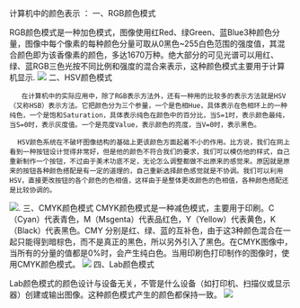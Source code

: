 计算机中的颜色表示 ：
一、RGB颜色模式

RGB颜色模式是一种加色模式，图像使用红Red、绿Green、蓝Blue3种颜色分量，图像中每个像素的每种颜色分量可取从0黑色~255白色范围的强度值，其混合颜色即为该香像素的颜色，多达1670万种。绝大部分的可见光谱可以用红、绿、蓝RGB三色光按不同比例和强度的混合来表示，这种颜色模式主要用于计算机显示.
![](https://img-blog.csdn.net/20171116082813320?watermark/2/text/aHR0cDovL2Jsb2cuY3Nkbi5uZXQvc2luYXRfMjAwMTk1MTE=/font/5a6L5L2T/fontsize/400/fill/I0JBQkFCMA==/dissolve/70/gravity/Center)
 二、HSV颜色模式 

       在计算机中的实际应用中，除了RGB表示方法外，还有一种用的比较多的表示方法就是HSV（又称HSB）表示方法。它把颜色分为三个参量，一个是色相Hue，具体表示在色相环上的一种纯色，一个是饱和Saturation，具体表示纯色在颜色中的百分比，当S=1时，表示颜色最纯，当S=0时，表示灰度值。一个是亮度Value，表示颜色的亮度，当V=0时，表示黑色。

      HSV颜色系统在不破坏图像结构的基础上更该颜色方面起着不小的作用。比方说，我们在网上看到一种按钮设计觉得非常好，但是他的颜色不符合我们的要求，我们可以模仿他的样式，自己重新制作一个按钮，不过由于美术功底不足，无论怎么调整都做不出原来的感觉来。原因就是原来的按钮各种颜色搭配是有一定的道理的，自己重新选择颜色感觉就是不协调。我们可以利用HSV，直接更改按钮的各个颜色的色相值，这样由于是整体更改颜色的色相值，各种颜色搭配还是比较协调的。
![](https://img-blog.csdn.net/20171116083622779?watermark/2/text/aHR0cDovL2Jsb2cuY3Nkbi5uZXQvc2luYXRfMjAwMTk1MTE=/font/5a6L5L2T/fontsize/400/fill/I0JBQkFCMA==/dissolve/70/gravity/Center).
三、CMYK颜色模式 
CMYK颜色模式是一种减色模式，主要用于印刷。C（Cyan）代表青色，M（Msgenta）代表品红色，Y（Yellow）代表黄色，K（Black）代表黑色。CMY 分别是红、绿、蓝的互补色，由于这3种颜色混合在一起只能得到暗棕色，而不是真正的黑色，所以另外引入了黑色。在CMYK图像中，当所有的分量的值都是0%时，会产生纯白色。当用印刷色打印制作的图像时，使用CMYK颜色模式。
  ![](https://img-blog.csdn.net/20171116083848040?watermark/2/text/aHR0cDovL2Jsb2cuY3Nkbi5uZXQvc2luYXRfMjAwMTk1MTE=/font/5a6L5L2T/fontsize/400/fill/I0JBQkFCMA==/dissolve/70/gravity/Center)
  四、Lab颜色模式 

Lab颜色模式的颜色设计与设备无关，不管是什么设备（如打印机、扫描仪或显示器）创建或输出图像。这种颜色模式产生的颜色都保持一致。 
![](https://img-blog.csdn.net/20171116084023989?watermark/2/text/aHR0cDovL2Jsb2cuY3Nkbi5uZXQvc2luYXRfMjAwMTk1MTE=/font/5a6L5L2T/fontsize/400/fill/I0JBQkFCMA==/dissolve/70/gravity/Center)